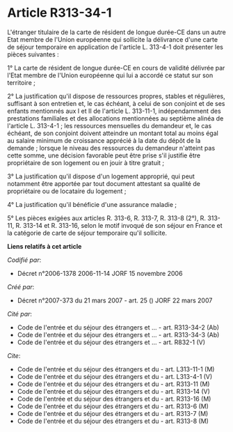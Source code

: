 # Article R313-34-1

L'étranger titulaire de la carte de résident de longue durée-CE dans un autre Etat membre de l'Union européenne qui sollicite
la délivrance d'une carte de séjour temporaire en application de l'article L. 313-4-1 doit présenter les pièces suivantes :

1° La carte de résident de longue durée-CE en cours de validité délivrée par l'Etat membre de l'Union européenne qui lui a
accordé ce statut sur son territoire ;

2° La justification qu'il dispose de ressources propres, stables et régulières, suffisant à son entretien et, le cas échéant,
à celui de son conjoint et de ses enfants mentionnés aux I et II de l'article L. 313-11-1, indépendamment des prestations
familiales et des allocations mentionnées au septième alinéa de l'article L. 313-4-1 ; les ressources mensuelles du demandeur
et, le cas échéant, de son conjoint doivent atteindre un montant total au moins égal au salaire minimum de croissance
apprécié à la date du dépôt de la demande ; lorsque le niveau des ressources du demandeur n'atteint pas cette somme, une
décision favorable peut être prise s'il justifie être propriétaire de son logement ou en jouir à titre gratuit ;

3° La justification qu'il dispose d'un logement approprié, qui peut notamment être apportée par tout document attestant sa
qualité de propriétaire ou de locataire du logement ;

4° La justification qu'il bénéficie d'une assurance maladie ;

5° Les pièces exigées aux articles R. 313-6, R. 313-7, R. 313-8 (2°), R. 313-11, R. 313-14 et R. 313-16, selon le motif
invoqué de son séjour en France et la catégorie de carte de séjour temporaire qu'il sollicite.

**Liens relatifs à cet article**

_Codifié par_:

  - Décret n°2006-1378 2006-11-14 JORF 15 novembre 2006

_Créé par_:

  - Décret n°2007-373 du 21 mars 2007 - art. 25 () JORF 22 mars 2007

_Cité par_:

  - Code de l'entrée et du séjour des étrangers et ... - art. R313-34-2 (Ab)
  - Code de l'entrée et du séjour des étrangers et ... - art. R313-34-3 (Ab)
  - Code de l'entrée et du séjour des étrangers et ... - art. R832-1 (V)

_Cite_:

  - Code de l'entrée et du séjour des étrangers et du  - art. L313-11-1 (M)
  - Code de l'entrée et du séjour des étrangers et du  - art. L313-4-1 (V)
  - Code de l'entrée et du séjour des étrangers et du  - art. R313-11 (M)
  - Code de l'entrée et du séjour des étrangers et du  - art. R313-14 (V)
  - Code de l'entrée et du séjour des étrangers et du  - art. R313-16 (M)
  - Code de l'entrée et du séjour des étrangers et du  - art. R313-6 (M)
  - Code de l'entrée et du séjour des étrangers et du  - art. R313-7 (M)
  - Code de l'entrée et du séjour des étrangers et du  - art. R313-8 (M)
